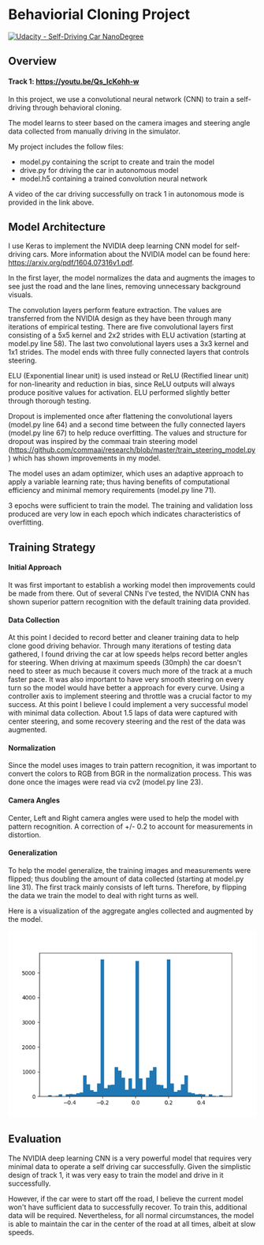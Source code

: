 # Behaviorial Cloning Project

[![Udacity - Self-Driving Car NanoDegree](https://s3.amazonaws.com/udacity-sdc/github/shield-carnd.svg)](http://www.udacity.com/drive)

Overview
---

#### Track 1: https://youtu.be/Qs_IcKohh-w

In this project, we use a convolutional neural network (CNN) to train a self-driving through behavioral cloning.  

The model learns to steer based on the camera images and steering angle data collected from manually driving in the simulator.  

My project includes the follow files:

* model.py containing the script to create and train the model
* drive.py for driving the car in autonomous model
* model.h5 containing a trained convolution neural network

A video of the car driving successfully on track 1 in autonomous mode is provided in the link above.   


Model Architecture
---

I use Keras to implement the NVIDIA deep learning CNN model for self-driving cars.  More information about the NVIDIA model can be found here: https://arxiv.org/pdf/1604.07316v1.pdf.

In the first layer, the model  normalizes the data and augments the images to see just the road and the lane lines, removing unnecessary background visuals.  

The convolution layers perform feature extraction. The values are transferred from the NVIDIA design as they have been through many iterations of empirical testing.  There are five convolutional layers first consisting of a 5x5 kernel and 2x2 strides with ELU activation (starting at model.py line 58).  The last two convolutional layers uses a 3x3 kernel and 1x1 strides.  The model ends with three fully connected layers that controls steering.  

ELU (Exponential linear unit) is used instead or ReLU (Rectified linear unit) for non-linearity and reduction in bias, since ReLU outputs will always produce positive values for activation. ELU performed slightly better through thorough testing.   

Dropout is implemented once after flattening the convolutional layers (model.py line 64) and a second time between the fully connected layers (model.py line 67) to help reduce overfitting.  The values and structure for dropout was inspired by the commaai train steering model (https://github.com/commaai/research/blob/master/train_steering_model.py) which has shown improvements in my model.  

The model uses an adam optimizer, which uses an adaptive approach to apply a variable learning rate; thus having benefits of computational efficiency and minimal memory requirements (model.py line 71).

3 epochs were sufficient to train the model. The training and validation loss produced are very low in each epoch which indicates characteristics of overfitting.


Training Strategy
---

#### Initial Approach

It was first important to establish a working model then improvements could be made from there.  Out of several CNNs I've tested, the NVIDIA CNN has shown superior pattern recognition with the default training data provided.  

#### Data Collection

At this point I decided to record better and cleaner training data to help clone good driving behavior.  Through many iterations of testing data gathered, I found driving the car at low speeds helps record better angles for steering.  When driving at maximum speeds (30mph) the car doesn't need to steer as much because it covers much more of the track at a much faster pace.  It was also important to have very smooth steering on every turn so the model would have better a approach for every curve.  Using a controller axis to implement steering and throttle was a crucial factor to my success.  At this point I believe I could implement a very successful model with minimal data collection.  About 1.5 laps of data were captured with center steering, and some recovery steering and the rest of the data was augmented.  

#### Normalization

Since the model uses images to train pattern recognition, it was important to convert the colors to RGB from BGR in the normalization process.  This was done once the images were read via cv2 (model.py line 23).

#### Camera Angles

Center, Left and Right camera angles were used to help the model with pattern recognition.  A correction of +/- 0.2 to account for measurements in distortion.  

#### Generalization

To help the model generalize, the training images and measurements were flipped; thus doubling the amount of data collected (starting at model.py line 31).  The first track mainly consists of left turns. Therefore, by flipping the data we train the model to deal with right turns as well.  

Here is a visualization of the aggregate angles collected and augmented by the model.  

<img src="hist.png">




Evaluation
---

The NVIDIA deep learning CNN is a very powerful model that requires very minimal data to operate a self driving car successfully.  Given the simplistic design of track 1, it was very easy to train the model and drive in it successfully.  

However, if the car were to start off the road, I believe the current model won't have sufficient data to successfully recover.  To train this, additional data will be required.  Nevertheless, for all normal circumstances, the model is able to maintain the car in the center of the road at all times, albeit at slow speeds.
